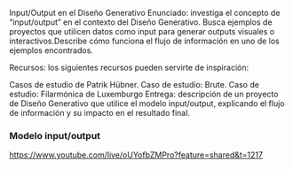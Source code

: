 Input/Output en el Diseño Generativo
Enunciado: investiga el concepto de “input/output” en el contexto del Diseño Generativo. Busca ejemplos de proyectos que utilicen datos como input para generar outputs visuales o interactivos.Describe cómo funciona el flujo de información en uno de los ejemplos encontrados.

Recursos: los siguientes recursos pueden servirte de inspiración:

Casos de estudio de Patrik Hübner.
Caso de estudio: Brute.
Caso de estudio: Filarmónica de Luxemburgo
Entrega: descripción de un proyecto de Diseño Generativo que utilice el modelo input/output, explicando el flujo de información y su impacto en el resultado final.
### Modelo input/output


https://www.youtube.com/live/oUYofbZMPro?feature=shared&t=1217
